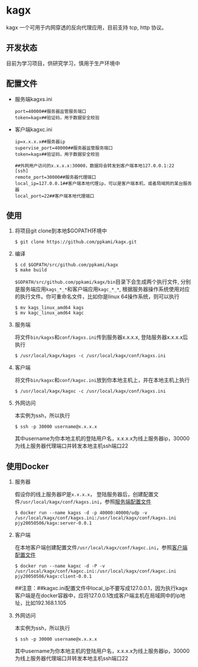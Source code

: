 # kagx

kagx 一个可用于内网穿透的反向代理应用，目前支持 tcp, http 协议。

## 开发状态

目前为学习项目，供研究学习，慎用于生产环境中

## 配置文件

* 服务端kagxs.ini

    ```
    port=40000##服务器监管服务端口
    token=kagx##验证码，用于数据安全校验
    ```

* 客户端kagxc.ini

    ```
    ip=x.x.x.x##服务器ip
    supervise_port=40000##服务器监管服务端口
    token=kagx##验证码，用于数据安全校验

    ##外网用户访问的x.x.x.x:30000，数据将会转发到客户端本地127.0.0.1:22
    [ssh]
    remote_port=30000##服务器代理端口
    local_ip=127.0.0.1##客户端本地代理ip，可以是客户端本机，或者局域网的某台服务器
    local_port=22##客户端本地代理端口
    ```

## 使用

1. 将项目git clone到本地$GOPATH环境中

    ```
    $ git clone https://github.com/ppkami/kagx.git
    ```
2. 编译

    ```
    $ cd $GOPATH/src/github.com/ppkami/kagx
    $ make build
    ```

    `$GOPATH/src/github.com/ppkami/kagx/bin`目录下会生成两个执行文件, 分别是服务端应用`kags_*_*`和客户端应用`kagc_*_*`, 根据服务器操作系统使用对应的执行文件。你可重命名文件，比如你是linux 64操作系统，则可以执行

    ```
    $ mv kags_linux_amd64 kags
    $ mv kagc_linux_amd64 kagc
    ```

3. 服务端

    将文件`bin/kagxs`和`conf/kagxs.ini`传到服务器x.x.x.x, 登陆服务器x.x.x.x后执行

    ```
    $ /usr/local/kagx/kagxs -c /usr/local/kagx/conf/kagxs.ini
    ```

4. 客户端

    将文件`bin/kagxc`和`conf/kagxc.ini`放到你本地主机上，并在本地主机上执行

    ```
    $ /usr/local/kagx/kagxc -c /usr/local/kagx/conf/kagxs.ini
    ```

5. 外网访问

    本实例为ssh，所以执行

    ```
    $ ssh -p 30000 username@x.x.x.x
    ```

    其中username为你本地主机的登陆用户名，x.x.x.x为线上服务器ip，30000为线上服务器代理端口并转发本地主机ssh端口22

## 使用Docker

1. 服务器

    假设你的线上服务器IP是`x.x.x.x`， 登陆服务器后，创建配置文件`/usr/local/kagx/conf/kagxs.ini`，参照[服务端配置文件](#配置文件)

    ```
    $ docker run --name kagxs -d -p 40000:40000/udp -v /usr/local/kagx/conf/kagxs.ini:/usr/local/kagx/conf/kagxs.ini pjy20050506/kagx:server-0.0.1
    ```

2. 客户端

    在本地客户端创建配置文件`/usr/local/kagx/conf/kagxc.ini`，参照[客户端配置文件](#配置文件)

    ```
    $ docker run --name kagxc -d -P -v /usr/local/kagx/conf/kagxc.ini:/usr/local/kagx/conf/kagxc.ini pjy20050506/kagx:client-0.0.1
    ```

    ##注意：##kagxc.ini配置文件中local_ip不要写成127.0.0.1，因为执行kagx客户端是在docker容器中，应将127.0.0.1改成客户端主机在局域网中的ip地址，比如192.168.1.105

6. 外网访问

    本实例为ssh，所以执行

    ```
    $ ssh -p 30000 username@x.x.x.x
    ```

    其中username为你本地主机的登陆用户名，x.x.x.x为线上服务器ip，30000为线上服务器代理端口并转发本地主机ssh端口22
